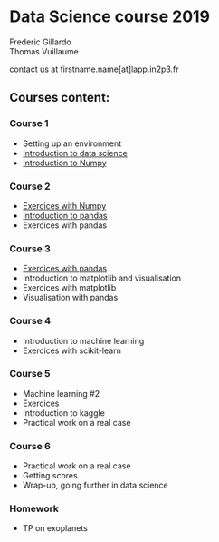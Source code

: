 # Data Science course 2019


Frederic Gillardo    
Thomas Vuillaume   

contact us at firstname.name[at]lapp.in2p3.fr


## Courses content:

### Course 1

- Setting up an environment
- [Introduction to data science](M1_DataScience_intro1.pptx)
- [Introduction to Numpy](numpy)


### Course 2

- [Exercices with Numpy](numpy/Numpy_GalaxyMultiWaveLength.ipynb)
- [Introduction to pandas](pandas/README.md)
- Exercices with pandas


### Course 3
- [Exercices with pandas](pandas/Pandas_M1.ipynb)
- Introduction to matplotlib and visualisation
- Exercices with matplotlib
- Visualisation with pandas


### Course 4
- Introduction to machine learning
- Exercices with scikit-learn

### Course 5
- Machine learning #2
- Exercices
- Introduction to kaggle
- Practical work on a real case

### Course 6
- Practical work on a real case
- Getting scores
- Wrap-up, going further in data science


### Homework
- TP on exoplanets
